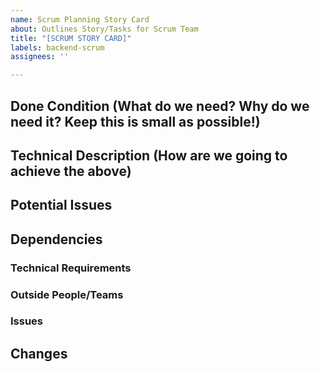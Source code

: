 ```yaml
---
name: Scrum Planning Story Card
about: Outlines Story/Tasks for Scrum Team
title: "[SCRUM STORY CARD]"
labels: backend-scrum
assignees: ''

---
```


## Done Condition (What do we need? Why do we need it? Keep this is small as possible!)

## Technical Description (How are we going to achieve the above)

## Potential Issues

## Dependencies 
### Technical Requirements
### Outside People/Teams
### Issues

## Changes
